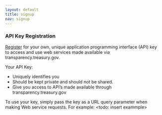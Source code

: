 ```yaml
---
layout: default
title: signup
nav: signup
---
```


### API Key Registration

<a href="https://api.data.gov/signup" target="_blank">Register</a> for your own, unique application programming interface (API) key to access and use web services made available via transparency.treasury.gov. 

Your API Key:
+  Uniquely identifies you
+	Should be kept private and should not be shared.
+	Give you access to API’s made available through transparency.treasury.gov

To use your key, simply pass the key as a URL query parameter when making Web service requests. For example: <todo: insert exammple>
